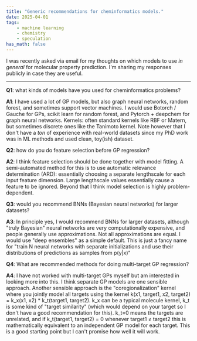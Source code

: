 ```yaml
---
title: "Generic recommendations for cheminformatics models."
date: 2025-04-01
tags:
    - machine learning
    - chemistry
    - speculation
has_math: false
---
```


I was recently asked via email for my thoughts on which models to use _in
general_ for molecular property prediction. I'm sharing my responses publicly
in case they are useful.

<!-- TEASER_END -->

---

**Q1**: what kinds of models have you used for cheminformatics problems?

**A1**: I have used a lot of GP models, but also graph neural networks, random
forest, and sometimes support vector machines. I would use Botorch / Gauche for
GPs, scikit learn for random forest, and Pytorch + deepchem for graph neural
networks. Kernels: often standard kernels like RBF or Matern, but sometimes
discrete ones like the Tanimoto kernel. Note however that I don't have a _ton_
of experience with real-world datasets since my PhD work was in ML methods and
used clean, toy(ish) dataset.

**Q2**: how do you do feature selection before GP regression?

**A2**: I think feature selection should be done together with model fitting. A
semi-automated method for this is to use automatic relevance determination
(ARD): essentially choosing a separate lengthscale for each input feature
dimension. Large lengthscale values essentially cause a feature to be ignored.
Beyond that I think model selection is highly problem-dependent.

**Q3**: would you recommend BNNs (Bayesian neural networks) for larger datasets?

**A3**: In principle yes, I would recommend BNNs for larger datasets, although
"truly Bayesian" neural networks are very computationally expensive, and people
generally use approximations. Not all approximations are equal. I would use
"deep ensembles" as a simple default. This is just a fancy name for "train N
neural networks with separate initializations and use their distributions of
predictions as samples from p(y|x)"

**Q4**: What are recommended methods for doing multi-target GP regression?

**A4**: I have not worked with multi-target GPs myself but am interested in
looking more into this. I think separate GP models are one sensible approach.
Another sensible approach is the "coregionalization" kernel where you jointly
model all targets using the kernel k(x1, target1, x2, target2) = k_x(x1, x2)  *
k_t(target1, target2). k_x can be a typical molecule kernel, k_t is some kind
of "target similarity" (which would depend on your target so I don't have a
good recommendation for this). k_t=0 means the targets are unrelated, and if
k_t(target1, target2) = 0 whenever target1 ≠ target2 this is mathematically
equivalent to an independent GP model for each target. This is a good starting
point but I can't promise how well it will work.

